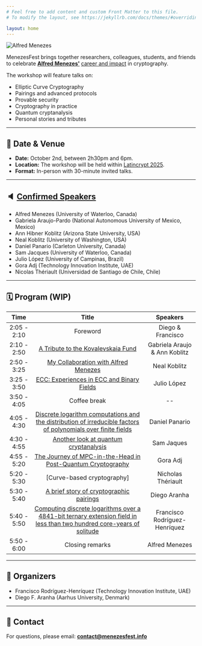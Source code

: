 ```yaml
---
# Feel free to add content and custom Front Matter to this file.
# To modify the layout, see https://jekyllrb.com/docs/themes/#overriding-theme-defaults

layout: home
---
```


<img src="/assets/images/menezes.png" alt="Alfred Menezes" class="side-image">

MenezesFest brings together researchers, colleagues, students, and friends to celebrate [**Alfred Menezes'**](https://uwaterloo.ca/scholar/ajmeneze) [career and impact](https://news.profoundimpact.com/2024/09/05/alfred-menezes/) in cryptography.  

The workshop will feature talks on:
- Elliptic Curve Cryptography
- Pairings and advanced protocols
- Provable security
- Cryptography in practice
- Quantum cryptanalysis
- Personal stories and tributes

---

## 📅 Date & Venue
- **Date:** October 2nd, between 2h30pm and 6pm.
- **Location:** The workshop will be held within [Latincrypt 2025](https://ciencias.medellin.unal.edu.co/eventos/latincrypt/).
- **Format:** In-person with 30-minute invited talks.

---

## 🔈 [Confirmed Speakers](/speakers/)
- Alfred Menezes (University of Waterloo, Canada)
- Gabriela Araujo-Pardo (National Autonomous University of Mexico, Mexico)
- Ann Hibner Koblitz (Arizona State University, USA) 
- Neal Koblitz (University of Washington, USA)
- Daniel Panario (Carleton University, Canada)  
- Sam Jacques (University of Waterloo, Canada)  
- Julio López (University of Campinas, Brazil)  
- Gora Adj (Technology Innovation Institute, UAE)  
- Nicolas Thériault (Universidad de Santiago de Chile, Chile)

---

## 🗓️ Program (WIP)

|     Time    |                                                          Title                                                                          |            Speakers           |
|:-----------:|:---------------------------------------------------------------------------------------------------------------------------------------:|:-----------------------------:|
| 2:05 - 2:10 |                                                         Foreword                                                                        |        Diego & Francisco      |
| 2:10 - 2:50 |                [A Tribute to the Kovalevskaia Fund](/speakers#araujo-koblitz)                                                           | Gabriela Araujo & Ann Koblitz |
| 2:50 - 3:25 |                [My Collaboration with Alfred Menezes](/speakers#koblitz)                                                                |          Neal Koblitz         |
| 3:25 - 3:50 |                                              [ECC: Experiences in ECC and Binary Fields](/speakers#lopez)                               |          Julio López          |
| 3:50 - 4:05 |                                                       Coffee break                                                                      |             --                |
| 4:05 - 4:30 |      [Discrete logarithm computations and the distribution of irreducible factors of polynomials over finite fields](/speakers#panario) |         Daniel Panario        |
| 4:30 - 4:55 |                                          [Another look at quantum cryptanalysis](/speakers#jaques)                                      |           Sam Jaques          |
| 4:55 - 5:20 |                                [The Journey of MPC-in-the-Head in Post-Quantum Cryptography](/speakers#adj)                             |            Gora Adj           |
| 5:20 - 5:30 |                                                  [Curve-based cryptography]                                                             |        Nicholas Thériault     |
| 5:30 - 5:40 |                                           [A brief story of cryptographic pairings](/speakers#aranha)                                   |          Diego Aranha         |
| 5:40 - 5:50 |  [Computing discrete logarithms over a 4841-bit ternary extension field in less than two hundred core-years of solitude](/speakers#rh)  | Francisco Rodríguez-Henríquez |
| 5:50 - 6:00 |                                                     Closing remarks                                                                     |         Alfred Menezes        |

---

## 🎩 Organizers
- Francisco Rodríguez-Henríquez (Technology Innovation Institute, UAE)
- Diego F. Aranha (Aarhus University, Denmark)  

---

## 📧 Contact
For questions, please email: **contact@menezesfest.info**


